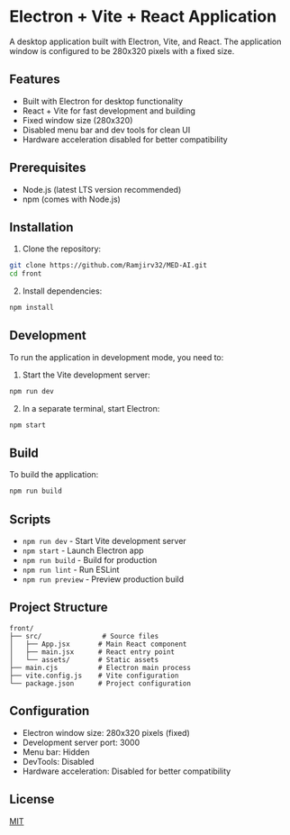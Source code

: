 # Electron + Vite + React Application

A desktop application built with Electron, Vite, and React. The application window is configured to be 280x320 pixels with a fixed size.

## Features

- Built with Electron for desktop functionality
- React + Vite for fast development and building
- Fixed window size (280x320)
- Disabled menu bar and dev tools for clean UI
- Hardware acceleration disabled for better compatibility

## Prerequisites

- Node.js (latest LTS version recommended)
- npm (comes with Node.js)

## Installation

1. Clone the repository:
```bash
git clone https://github.com/Ramjirv32/MED-AI.git
cd front
```

2. Install dependencies:
```bash
npm install
```

## Development

To run the application in development mode, you need to:

1. Start the Vite development server:
```bash
npm run dev
```

2. In a separate terminal, start Electron:
```bash
npm start
```

## Build

To build the application:

```bash
npm run build
```

## Scripts

- `npm run dev` - Start Vite development server
- `npm start` - Launch Electron app
- `npm run build` - Build for production
- `npm run lint` - Run ESLint
- `npm run preview` - Preview production build

## Project Structure

```
front/
├── src/               # Source files
│   ├── App.jsx       # Main React component
│   ├── main.jsx      # React entry point
│   └── assets/       # Static assets
├── main.cjs          # Electron main process
├── vite.config.js    # Vite configuration
└── package.json      # Project configuration
```

## Configuration

- Electron window size: 280x320 pixels (fixed)
- Development server port: 3000
- Menu bar: Hidden
- DevTools: Disabled
- Hardware acceleration: Disabled for better compatibility

## License

[MIT](LICENSE)
